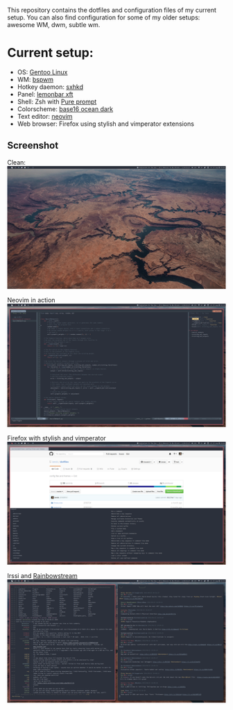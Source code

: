 This repository contains the dotfiles and configuration files of my current setup. You can also find configuration for some of my older setups: awesome WM, dwm, subtle wm.

# Current setup:

* OS: [Gentoo Linux](http://www.gentoo.org)
* WM: [bspwm](https://github.com/baskerville/bspwm)
* Hotkey daemon: [sxhkd](https://github.com/baskerville/sxhkd)
* Panel: [lemonbar xft](https://github.com/krypt-n/bar)
* Shell: Zsh with [Pure prompt](https://github.com/sindresorhus/pure)
* Colorscheme: [base16 ocean dark](https://github.com/chriskempson/base16)
* Text editor: [neovim](https://github.com/neovim/neovim)
* Web browser: Firefox using stylish and vimperator extensions

## Screenshot

Clean:
![clean screenshot](clean.png)

Neovim in action
![neovim](vim.png)

Firefox with stylish and vimperator
![firefox](firefox.png)

Irssi and [Rainbowstream](https://github.com/DTVD/rainbowstreaml)
![social](social.png)
